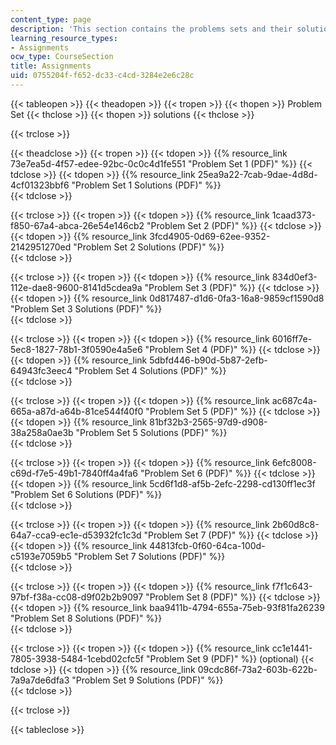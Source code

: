 ```yaml
---
content_type: page
description: 'This section contains the problems sets and their solutions. '
learning_resource_types:
- Assignments
ocw_type: CourseSection
title: Assignments
uid: 0755204f-f652-dc33-c4cd-3284e2e6c28c
---
```


{{< tableopen >}}
{{< theadopen >}}
{{< tropen >}}
{{< thopen >}}
Problem Set
{{< thclose >}}
{{< thopen >}}
solutions
{{< thclose >}}

{{< trclose >}}

{{< theadclose >}}
{{< tropen >}}
{{< tdopen >}}
{{% resource_link 73e7ea5d-4f57-edee-92bc-0c0c4d1fe551 "Problem Set 1 (PDF)" %}}
{{< tdclose >}}
{{< tdopen >}}
﻿{{% resource_link 25ea9a22-7cab-9dae-4d8d-4cf01323bbf6 "Problem Set 1 Solutions (PDF)" %}}  
{{< tdclose >}}

{{< trclose >}}
{{< tropen >}}
{{< tdopen >}}
{{% resource_link 1caad373-f850-67a4-abca-26e54e146cb2 "Problem Set 2 (PDF)" %}}
{{< tdclose >}}
{{< tdopen >}}
 {{% resource_link 3fcd4905-0d69-62ee-9352-2142951270ed "Problem Set 2 Solutions (PDF)" %}}    
{{< tdclose >}}

{{< trclose >}}
{{< tropen >}}
{{< tdopen >}}
{{% resource_link 834d0ef3-112e-dae8-9600-8141d5cdea9a "Problem Set 3 (PDF)" %}}
{{< tdclose >}}
{{< tdopen >}}
﻿{{% resource_link 0d817487-d1d6-0fa3-16a8-9859cf1590d8 "Problem Set 3 Solutions (PDF)" %}}  
{{< tdclose >}}

{{< trclose >}}
{{< tropen >}}
{{< tdopen >}}
{{% resource_link 6016ff7e-5ec8-1827-78b1-3f0590e4a5e6 "Problem Set 4 (PDF)" %}}
{{< tdclose >}}
{{< tdopen >}}
﻿{{% resource_link 5dbfd446-b90d-5b87-2efb-64943fc3eec4 "Problem Set 4 Solutions (PDF)" %}}  
{{< tdclose >}}

{{< trclose >}}
{{< tropen >}}
{{< tdopen >}}
{{% resource_link ac687c4a-665a-a87d-a64b-81ce544f40f0 "Problem Set 5 (PDF)" %}}
{{< tdclose >}}
{{< tdopen >}}
 {{% resource_link 81bf32b3-2565-97d9-d908-38a258a0ae3b "Problem Set 5 Solutions (PDF)" %}}  
{{< tdclose >}}

{{< trclose >}}
{{< tropen >}}
{{< tdopen >}}
{{% resource_link 6efc8008-c69d-f7e5-49b1-7840ff4a4fa6 "Problem Set 6 (PDF)" %}}
{{< tdclose >}}
{{< tdopen >}}
﻿{{% resource_link 5cd6f1d8-af5b-2efc-2298-cd130ff1ec3f "Problem Set 6 Solutions (PDF)" %}}  
{{< tdclose >}}

{{< trclose >}}
{{< tropen >}}
{{< tdopen >}}
{{% resource_link 2b60d8c8-64a7-cca9-ec1e-d53932fc1c3d "Problem Set 7 (PDF)" %}}
{{< tdclose >}}
{{< tdopen >}}
﻿{{% resource_link 44813fcb-0f60-64ca-100d-c5193e7059b5 "Problem Set 7 Solutions (PDF)" %}}  
{{< tdclose >}}

{{< trclose >}}
{{< tropen >}}
{{< tdopen >}}
{{% resource_link f7f1c643-97bf-f38a-cc08-d9f02b2b9097 "Problem Set 8 (PDF)" %}}
{{< tdclose >}}
{{< tdopen >}}
 {{% resource_link baa9411b-4794-655a-75eb-93f81fa26239 "Problem Set 8 Solutions (PDF)" %}}  
{{< tdclose >}}

{{< trclose >}}
{{< tropen >}}
{{< tdopen >}}
{{% resource_link cc1e1441-7805-3938-5484-1cebd02cfc5f "Problem Set 9 (PDF)" %}} (optional)
{{< tdclose >}}
{{< tdopen >}}
﻿{{% resource_link 09cdc86f-73a2-603b-622b-7a9a7de6dfa3 "Problem Set 9 Solutions (PDF)" %}}  
{{< tdclose >}}

{{< trclose >}}

{{< tableclose >}}